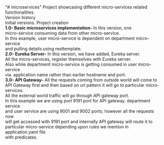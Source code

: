 "# microservices" 
Project showcasing different micro-services related functionalities. <br>
Version history<br>
Initial versions. Project creation <br>
<b>1.0- Basic microservices implementation-</b> In this version, one <br>micro-service consuming data from other micro-service. <br>
In this example, user micro-service is dependent on department micro-service <br>
and pulling details using resttemplate.<br>
<b>2.0- Eureka Server-</b> In this version, we have added, Eureka server.<br>
All the micro-services, register themselves with Eureka server.<br>
Also while department micro-service is getting consumed in user micro-service <br>
via. application name rather than earlier hostname and port.<br>
<b>3.0- API Gateway-</b> All the requests coming from outside world will come to <br>
API Gateway first and then based on url pattern it will go to particular micro-services. <br>
All the external world traffic will go through API gateway port.<br>
In this example we are using port 9191 port for API gateway. department service <br>
and user service are using 9001 and 9002 ports; however all the requests now <br>
will get accessed with 9191 port and internally API gateway will route it to <br>
particular micro-service depending upon rules we mention in application.yaml file <br>
with predicates.<br>





